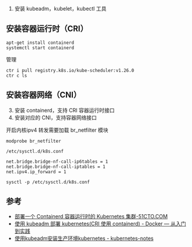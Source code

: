 1. 安装 kubeadm，kubelet，kubectl 工具

## 安装容器运行时（CRI）

```shell
apt-get install containerd
systemctl start containerd
```

管理

```
ctr i pull registry.k8s.io/kube-scheduler:v1.26.0
ctr c ls
```

## 安装容器网络（CNI）

3. 安装 containerd，支持 CRI 容器运行时接口
4. 安装对应的 CNI，支持容器网络接口


开启内核ipv4 转发需要加载 br_netfilter 模块

```
modprobe br_netfilter
```

`/etc/sysctl.d/k8s.conf`

```
net.bridge.bridge-nf-call-ip6tables = 1 
net.bridge.bridge-nf-call-iptables = 1 
net.ipv4.ip_forward = 1
```

```
sysctl -p /etc/sysctl.d/k8s.conf 
```


## 参考

- [部署一个 Containerd 容器运行时的 Kubernetes 集群-51CTO.COM](https://www.51cto.com/article/680316.html)
- [使用 kubeadm 部署 kubernetes(CRI 使用 containerd) - Docker — 从入门到实践](https://yeasy.gitbook.io/docker_practice/setup/kubeadm)
- [使用kubeadm安装生产环境kubernetes - kubernetes-notes](https://k8s.huweihuang.com/project/setup/installer/install-k8s-by-kubeadm)